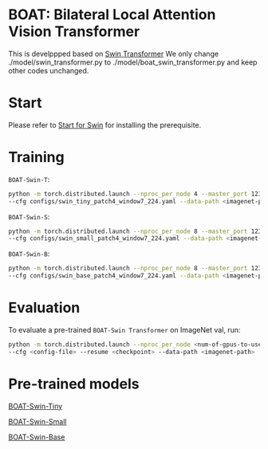 # BOAT: Bilateral Local Attention Vision Transformer


This is develppped based on [Swin Transformer](https://github.com/microsoft/Swin-Transformer)
We only change ./model/swin_transformer.py to ./model/boat_swin_transformer.py and keep other codes unchanged.


# Start

Please refer to [Start for Swin](https://github.com/microsoft/Swin-Transformer/blob/main/get_started.md) for installing the prerequisite.

# Training

`BOAT-Swin-T`:

```bash
python -m torch.distributed.launch --nproc_per_node 4 --master_port 12345  main.py \
--cfg configs/swin_tiny_patch4_window7_224.yaml --data-path <imagenet-path> --batch-size 256
```

`BOAT-Swin-S`:

```bash
python -m torch.distributed.launch --nproc_per_node 8 --master_port 12345  main.py \
--cfg configs/swin_small_patch4_window7_224.yaml --data-path <imagenet-path> --batch-size 128 
```

`BOAT-Swin-B`:

```bash
python -m torch.distributed.launch --nproc_per_node 8 --master_port 12345  main.py \
--cfg configs/swin_base_patch4_window7_224.yaml --data-path <imagenet-path> --batch-size 128 \
```

# Evaluation

To evaluate a pre-trained `BOAT-Swin Transformer` on ImageNet val, run:

```bash
python -m torch.distributed.launch --nproc_per_node <num-of-gpus-to-use> --master_port 12345 main.py --eval \
--cfg <config-file> --resume <checkpoint> --data-path <imagenet-path> 
```

# Pre-trained models

[BOAT-Swin-Tiny](https://www.dropbox.com/s/xa94uewsrvjglnn/tiny.pth?dl=0)

[BOAT-Swin-Small](https://www.dropbox.com/s/7ih1zvii3bvdcgd/small.pth?dl=0)

[BOAT-Swin-Base](https://www.dropbox.com/s/70hr7h0smcr0gr9/base.pth?dl=0)

